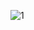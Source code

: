 ![1](https://user-images.githubusercontent.com/101546573/221806655-7925124d-9d00-49e1-968e-cb0efab451dd.png)
